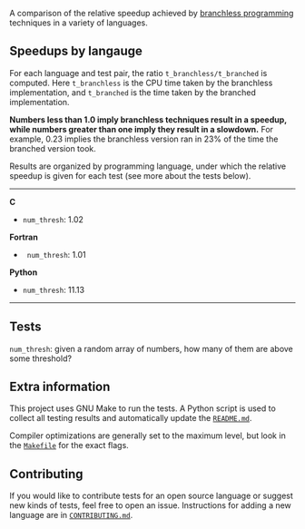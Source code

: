 
A comparison of the relative speedup achieved by [branchless programming](https://dev.to/jobinrjohnson/branchless-programming-does-it-really-matter-20j4) techniques in a variety of languages.


## Speedups by langauge

For each language and test pair, the ratio `t_branchless/t_branched` is computed. Here `t_branchless` is the CPU time taken by the branchless implementation, and `t_branched` is the time taken by the branched implementation.


**Numbers less than 1.0 imply branchless techniques result in a speedup, while numbers greater than one imply they result in a slowdown.**
For example, 0.23 implies the branchless version ran in 23% of the time the branched version took.

Results are organized by programming language, under which the relative speedup is given for each test (see more about the tests below).

---

<results start here>

**C**

- `num_thresh`: 1.02

**Fortran**

- ` num_thresh`: 1.01

**Python**

- `num_thresh`: 11.13

<results end here>

---

<you should autogenerate a plot on run>
<bar plot with up and down bars around ratio=1>
<generate plot, capture as file, then link to file name in README>


## Tests

`num_thresh`: given a random array of numbers, how many of them are above some threshold?


## Extra information

This project uses GNU Make to run the tests.
A Python script is used to collect all testing results and automatically update the [`README.md`](https://github.com/ghbrown/branchless/blob/main/README.md).

Compiler optimizations are generally set to the maximum level, but look in the [`Makefile`](https://github.com/ghbrown/branchless/blob/main/Makefile) for the exact flags.

## Contributing

If you would like to contribute tests for an open source language or suggest new kinds of tests, feel free to open an issue. Instructions for adding a new language are in [`CONTRIBUTING.md`](https://github.com/ghbrown/branchless/blob/main/CONTRIBUTING.md).
